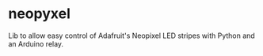 # neopyxel
Lib to allow easy control of Adafruit's Neopixel LED stripes with Python and an Arduino relay.
